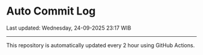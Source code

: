 # Auto Commit Log

Last updated: Wednesday, 24-09-2025 23:17 WIB

---

This repository is automatically updated every 2 hour using GitHub Actions.
